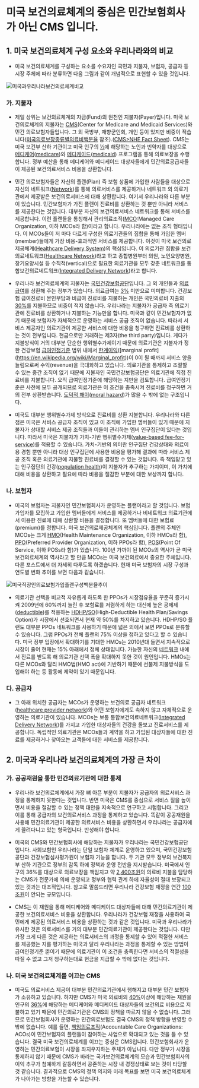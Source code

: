 # 미국 보건의료체계의 중심은 민간보험회사가 아닌 CMS 입니다.

## 1. 미국 보건의료체계 구성 요소와 우리나라와의 비교
* 미국 보건의료체계를 구성하는 요소를 수요자인 국민과 지불자, 보험자, 공급자 등 시장 주체에 따라 분류하면 다음 그림과 같이 개념적으로 표현할 수 있을 것입니다. 

![미국과우리나라보건의료체계비교](</images/posts/미국과우리나라보건의료체계비교.png>)

### 가. 지불자
* 제일 상위는 보건의료체계의 자금(Fund)의 원천인 지불자(Payer)입니다. 미국 보건의료체계의 지불자는 [CMS](https://en.wikipedia.org/wiki/Centers_for_Medicare_%26_Medicaid_Services)(Center for Medicare and Medicaid Services)와 민간 의료보험자들입니다. 그 외 국방부, 재향군인회, 개인 등이 있지만 비중이 적습니다([미국의료보장종류별의료비백분율](</images/posts/미국의료보장종류별의료비백분율.png>) 참조).([CMS>NHE Fact Sheet](https://www.cms.gov/data-research/statistics-trends-and-reports/national-health-expenditure-data/nhe-fact-sheet)). CMS는 미국 보건부 산하 기관이고 미국 인구의 [⅓](</images/posts/미국의료보장종류별인구수백분율.png>)에 해당하는 노인과 빈약자를 대상으로 [메디케어](https://www.medicare.gov/publications/11306-K-Medicare-Medicaid.pdf)([medicare](https://en.wikipedia.org/wiki/Medicare_(United_States)))와 [메디케이드](https://www.medicare.gov/publications/11306-K-Medicare-Medicaid.pdf)([medicaid](https://en.wikipedia.org/wiki/Medicaid)) 프로그램을 통해 의료보장을 수행합니다. 정부 예산을 통해 메디케어와 메디케이드 대상자들에게 민간의료공급자들이 제공된 보건의료서비스 비용을 상환합니다. 

* 민간 의료보험자들은 자신의 플랜(Plan) 즉 보험 상품에 가입한 사람들을 대상으로 자신의 네트워크([Network](https://www.lawinsider.com/dictionary/managed-care-network))를 통해 의료서비스를 제공하거나 네트워크 외 의료기관에서 제공받은 보건의료서비스에 대해 상환합니다. 여기서 우리나라와 다른 부분이 있습니다. 민간보험자가 가진 플랜이 진료비를 상환하는 것 뿐만 아니라 서비스를 제공한다는 것입니다. 대부분 자신의 보건의료서비스 네트워크를 통해 서비스를 제공합니다. 이런 플랜들을 통칭해서 관리의료조직([MCO](https://en.wikipedia.org/wiki/Managed_care):Managed Care Organization, 이하 MCOs라 함)이라고 합니다. 우리나라에는 없는 조직 형태입니다. 이 MCOs들이 저 마다 다르게 구성한 의료기관들의 집합을 통해 가입한 멤버(member)들에게 가장 비용-효과적인 서비스를 제공합니다. 이것이 미국 보건의료제공체계([Healthcare Delivery System](https://www.ncbi.nlm.nih.gov/books/NBK221227/))의 핵심입니다. 이 의료기관 집합을 보건의료네트워크([Healthcare Network](https://www.healthcare.gov/glossary/network/#:~:text=The%20facilities%2C%20providers%20and%20suppliers,to%20provide%20health%20care%20services.))라고 하고 종합병원부터 의원, 노인요양병원, 장기요양시설 등 수직적(vertical)으로 필요한 의료기관을 모두 갖춘 네트워크를 통합보건의료네트워크([Integrated Delivery Network](https://en.wikipedia.org/wiki/Integrated_delivery_system))라고 합니다.

* 우리나라 보건의료체계의 지불자는 [국민건강보험공단](https://ko.wikipedia.org/wiki/%EA%B5%AD%EB%AF%BC%EA%B1%B4%EA%B0%95%EB%B3%B4%ED%97%98%EA%B3%B5%EB%8B%A8)입니다. 그 외 개인들과 [의료급여](https://www.mohw.go.kr/menu.es?mid=a10708030100)를 상환해 주는 정부가 있습니다. 의료급여는 [3%](https://www.hira.or.kr/bbsDummy.do?pgmid=HIRAA020041000100&brdScnBltNo=4&brdBltNo=10722&pageIndex=1) 미만으로 미미합니다. 건강보험 급여진료비 본인부담과 비급여 진료비를 지불하는 개인은 국민의료비 지출의 [30%](https://www.index.go.kr/unity/potal/main/EachDtlPageDetail.do?idx_cd=2763)를 지불하므로 비중이 적지 않습니다. 우리나라는 지불자가 공급자 즉 의료기관에 진료비를 상환하거나 지불하는 기능만을 합니다. 미국과 같이 민간보험자가 없기 때문에 보험자가 자체적으로 운영하는 서비스 공급 조직이 없습니다. 따라서 서비스 제공자인 의료기관이 제공한 서비스에 대한 비용을 청구하면 진료비를 상환하는 것이 전부입니다. 현금으로만 거래하는 제3자(the third party)입니다. 게다가 지불방식이 거의 대부분 단순한 행위별수가제이기 때문에 의료기관은 지불자가 정한 건강보험 [급여인정기준](https://www.hira.or.kr/rc/insu/insuadtcrtr/InsuAdtCrtrList.do?pgmid=HIRAA030069000400) 범위 내에서 [한계이익](https://cnpsolution.wixsite.com/main/single-post/%EC%8A%A4%EB%A7%88%ED%8A%B8%EB%AA%A9%ED%91%9C%EC%9D%B4%EC%9D%B5-%ED%95%9C%EA%B3%84%EC%9D%B4%EC%9D%B5-%EB%B3%80%EB%8F%99%EC%9D%B4%EC%9D%B5-%EA%B3%B5%ED%97%8C%EC%9D%B4%EC%9D%B5%EC%9D%98-%EA%B5%AC%EB%B6%84#:~:text=%ED%95%9C%EA%B3%84%20%EC%9D%B4%EC%9D%B5%EC%9D%80%20%EB%A7%A4%EC%B6%9C%EC%95%A1%EC%97%90%EC%84%9C,%EC%9D%98%20%EC%B5%9C%EB%8C%80%EC%9D%B4%EC%9D%B5%20%EC%88%98%EC%A4%80%EC%9D%B4%EB%8B%A4.&text=%EA%B2%BD%EC%98%81%EC%9D%B8%EC%9D%B4%20%EB%B3%B4%EB%8A%94%20%EC%9D%B4%EC%9D%B5%EC%9D%98,%EC%A6%9D%EA%B0%80%ED%95%98%EB%8A%94%20%EC%9D%B4%EC%9D%B5%EC%9D%B8%20%EA%B2%83%EC%9D%B4%EB%8B%A4.)([marginal profit](https://en.wikipedia.org/wiki/Marginal_profit))이 0이 될 때까지 서비스 양을 늘림으로써 수익(revenue)을 극대화하고 있습니다. 의료기관을 통제하고 조절할 수 있는 중간 조직이 없기 때문에 지불자인 국민건강보험공단은 의료기관에 직접 진료비를 지불합니다. 오직 급여인정기준에 해당하는 지만을 검토합니다. 급여인정기준은 사전에 모두 공개되므로 의료기관은 이 조건을 충족시켜 진료비를 청구하면 거의 전부 상환받습니다. [도덕적 해이](https://www.moef.go.kr/sisa/board/help?codeIdx=29)([moral hazard](https://en.wikipedia.org/wiki/Moral_hazard))가 많을 수 밖에 없는 구조입니다. 

* 미국도 대부분 행위별수가제 방식으로 진료비를 상환 지불합니다. 우리나라와 다른 점은 미국은 서비스 공급자 조직이 있고 이 조직에 가입한 멤버들이 있기 때문에 지불자가 상대할 서비스 제공 조직들과 이들이 관리하는 멤버 인구집단이 있다는 것입니다. 따라서 미국은 지불자가 가치-기반 행위별수가제([value-based fee-for-service](https://www.elationhealth.com/resources/blogs/fee-for-service-vs-value-based-care-the-differences-explained))를 적용할 수 있습니다. 가치-기반의 의미란 인구집단 건강상태와 의료이용 경험 뿐만 아니라 대상 인구집단에 사용한 비용을 평가해 결과에 따라 서비스 제공 조직 혹은 의료기관에 지불할 진료비를 결정할 수 있는 것입니다. 즉 책임맡고 있는 인구집단의 건강([population health](https://en.wikipedia.org/wiki/Population_health))이 지불자가 추구하는 가치이며, 이 가치에 대해 비용을 상환하고 필요에 따라 비용을 절감한 부분에 대한 보상까지 합니다.

### 나. 보험자

* 미국의 보험자는 지불자인 민간보험회사가 운영하는 플랜이라고 할 것입니다. 보험 가입자를 모집하고 가입한 멤버들에게 서비스를 제공하거나 비네트워크 의료기관에서 이용한 진료에 대해 상환할 비용을 결정합니다. 또 멤버들에 대한 보험료(premium)를 정합니다. 미국 보건의료제공체계의 핵심입니다. 플랜의 주체인 MCOs는 크게 [HMO](https://en.wikipedia.org/wiki/Health_maintenance_organization)(Health Maintenance Organization, 이하 HMOs라 함), [PPO](https://en.wikipedia.org/wiki/Preferred_provider_organization)(Preferred Provider Organization, 이하 PPOs라 함), [POS](https://en.wikipedia.org/wiki/Point_of_service_plan)(Point Of Service, 이하 POSs라 함)가 있습니다. 100년 가까이 된 MCOs의 역사가 곧 미국 보건의료체계의 역사라고 할 만큼 MCOs는 미국 보건의료에서 중요한 주체입니다. 다른 포스트에서 더 자세히 다루도록 하겠습니다. 현재 미국 보험자의 시장 구성과 연도별 변화 추이를 보면 다음과 같습니다.

![미국직장인의료보험가입플랜구성백분율추이](</images/posts/미국직장인의료보험가입플랜구성백분율추이.png>)

* 의료기관 선택을 비교적 자유롭게 하도록 한 PPOs가 시장점유율을 꾸준히 증가시켜 2009년에 60%까지 늘린 후 보험료를 저렴하게 하는 대신에 높은 공제제([deductible](https://www.healthcare.gov/glossary/deductible/))를 적용하는 [HDHP/SO](https://www.metlife.com/stories/benefits/hdhp-vs-ppo/)(High-Deductible Health Plan/Savings Option)가 시장에서 선호되면서 현재 약 50%를 차지하고 있습니다. HDHP/SO 플랜도 대부분 PPOs 네트워크를 사용하기 때문에 넓은 의에서 보면 PPOs로 분류할 수 있습니다. 그럼 PPOs가 전체 플랜의 75% 이상을 점하고 있다고 할 수 있습니다. 미국 정부 입장에서 확대하기를 기대한 HMOs는 2010년대 들면서 지속적으로 시장이 줄어 현재는 15% 아래에서 정체 상태입니다. 가능한 자신의 [네트워크](https://www.lawinsider.com/dictionary/managed-care-network) 내에서 진료를 받도록 해 의료기관 선택 폭을 확대하지 못한 것이 원인입니다. HMOs는 다른 MCOs와 달리 HMO법(HMO act)에 기반하기 때문에 선불제 지불방식을 도입해야 하는 등 활동에 제약이 있기 때문입니다.

### 다. 공급자

* 그 아래 위치한 공급자는 MCOs가 운영하는 보건의료 공급자 네트워크([healthcare provider network](https://www.cms.gov/marketplace/outreach-and-education/what-you-should-know-provider-networks.pdf))와 어떤 보험자에게도 속하지 않고 자체적으로 운영하는 의료기관이 있습니다. MCOs는 보통 통합보건의료네트워크([Integrated Delivery Network](https://en.wikipedia.org/wiki/Integrated_delivery_system))를 가지고 가입한 대상자들의 건강을 돌보고 진료서비스를 제공합니다. 독립적인 의료기관은 MCOs들과 계약을 하고 가입된 대상자들에 대한 진료를 제공하거나 찾아오는 고객들에 대한 서비스를 제공합니다.

## 2. 미국과 우리나라 보건의료체계의 가장 큰 차이

### 가. 공공재원을 통한 민간의료기관에 대한 통제

* 우리나라 보건의료체계에서 가장 뼈 아픈 부분이 지불자가 공급자의 의료서비스 과정을 통제하지 못한다는 것입니다. 반면 미국은 CMS를 중심으로 서비스 질을 높이면서 비용을 절감할 수 있는 정책 대안을 지속적으로 연구하고 시험합니다. 그리고 이를 통해 공급자의 보건의료서비스 과정을 통제하고 있습니다. 똑같이 공공재원을 사용해 민간의료기관이 제공한 의료서비스 비용을 상환하면서 우리나라는 공급자에게 끌려다니고 있는 형국입니다. 반성해야 합니다.

* 미국의 CMS와 민간보험회사에 해당하는 지불자가 우리나라는 국민건강보험공단입니다. 사회보험인 우리나라는 단일 보험자 체계로 운영하고 있으며, 국민건강보험공단과 건강보험심사평가원이 보험자 기능을 합니다. 두 기관 모두 정부의 보건복지부 산하 기관으로 정부의 감독 하에 정책과 운영 전반을 지시받습니다. 미국에서 인구의 36%를 대상으로 의료보장을 책임지고 약 [2,400조원](</images/posts/미국의료보장종류별연간보건의료비추이.png>)의 의료비 지불을 담당하는 CMS가 전문가에 의해 운영되고 정부와 협력 관계 하에 자율성이 절대 보장되고 있는 것과는 대조적입니다. 참고로 말씀드리면 우리나라 건강보험 재정을 연간 [100조원](https://www.nhis.or.kr/announce/wbhaec11606m01.do)이 안되는 규모입니다.

* CMS는 이 재원을 통해 메디케어와 메디케이드 대상자들에 대해 민간의료기관이 제공한 보건의료서비스 비용을 상환합니다. 우리나라가 건강보험 재정을 사용하여 국민에게 제공된 의료서비스 비용을 상환하는 것과 같은 것입니다. 미국과 우리나라가 유사한 것은 의료서비스를 거의 대부분 민간의료기관이 제공한다는 것입니다. 다만 가장 크게 다른 것은 제공하는 의료서비스의 과정을 통제할 수 있어 적절한 서비스를 제공했는 지를 평가하는 미국과 달리 우리나라는 과정을 통제할 수 있는 방법이 급여인정기준 뿐이기 때문에 의료기관이 이 조건을 충족한다면 서비스의 적절성을 따질 수 없고 그저 청구하는대로 현금을 지급할 수 밖에 없다는 것입니다.

### 나. 미국 보건의료체계를 이끄는 CMS

* 미국도 의료서비스 제공이 대부분 민간의료기관에서 행해지고 대부분 민간 보험자가 소유하고 있습니다. 하지만 CMS가 미국 의료비의 [40%](</images/posts/미국의료보장종류별연간보건의료비추이.png>)이상에 해당하는 재원을 인구의 [36%](</images/posts/미국의료보장종류별인구수백분률추이.png>)에 해당하는 메디케어와 메디케이드 대상자들의 보건의료 비용으로 지불하고 있기 때문에 민간의료기관은 CMS의 정책을 따르지 않을 수 없습니다. 그러므로 민간보험회사가 운영하는 민간의료보험도 결국 CMS의 정책 방향을 반영할 수 밖에 없습니다. 예를 들면, [책임의료조직](whatAco.md)(Accountable Care Organizations: ACOs)이 민간보험자의 플랜들이 참여하는 사업으로 확대되고 있는 것을 들 수 있습니다. 결국 미국 보건의료체계를 이끄는 중심은 CMS입니다. 민간보험회사가 운영하는 민간의료보험이 시장을 좌지우지하는 주체가 아닙니다. 다만 정부가 시장을 통제하지 않기 때문에 CMS가 바라는 국가보건의료체계의 모습과 민간보험회사의 이익 추구가 첨예하게 갈등하면서 공존하는 시장 내 경쟁상태로 보는 것이 타당할 것 같습니다. 결과적으로 CMS의 정책 의지와 미래 목표를 보면 미국 보건의료체계가 나아가는 방향을 가늠할 수 있습니다.
